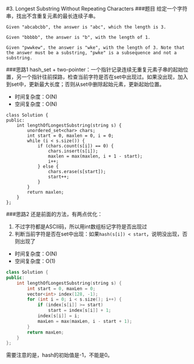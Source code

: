 #3. Longest Substring Without Repeating Characters
###题目
给定一个字符串，找出不含重复元素的最长连续子串。
```
Given "abcabcbb", the answer is "abc", which the length is 3.

Given "bbbbb", the answer is "b", with the length of 1.

Given "pwwkew", the answer is "wke", with the length of 3. Note that the answer must be a substring, "pwke" is a subsequence and not a substring.
```

###思路1
hash_set + two-pointer：一个指针记录连续无重复元素子串的起始位置，另一个指针往前探路，检查当前字符是否在set中出现过。如果没出现，加入到set中，更新最大长度；否则从set中删除起始元素，更新起始位置。

 - 时间复杂度：O(N)
 - 空间复杂度：O(N)
```
class Solution {
public:
    int lengthOfLongestSubstring(string s) {
        unordered_set<char> chars;
        int start = 0, maxlen = 0, i = 0;
        while (i < s.size()) {
            if (chars.count(s[i]) == 0) {
                chars.insert(s[i]);
                maxlen = max(maxlen, i + 1 - start);
                i++;
            } else {
                chars.erase(s[start]);
                start++;
            }
        }
        return maxlen;
    }
};
```

###思路2
还是前面的方法，有两点优化：

1. 不过字符都是ASCII码，所以用int数组标记字符是否出现过
2. 判断当前字符是否在set中出现：如果`hash(s[i]) < start`，说明没出现，否则出现了

 - 时间复杂度：O(N)
 - 空间复杂度：O(1)

```C++
class Solution {
public:
    int lengthOfLongestSubstring(string s) {
        int start = 0, maxLen = 0;
        vector<int> index(128, -1);
        for (int i = 0; i < s.size(); i++) {
            if (index[s[i]] >= start)
                start = index[s[i]] + 1;
            index[s[i]] = i;
            maxLen = max(maxLen, i - start + 1);
        }
        return maxLen;
    }
};
```
需要注意的是，hash的初始值是-1，不能是0。
